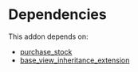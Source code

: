 # Dependencies

This addon depends on:

- [purchase_stock](https://github.com/bringout/oca-ocb-warehouse/tree/f7f834405e26b3f1b9786c04a4a652fd978abd14/odoo-bringout-oca-ocb-purchase_stock)
- [base_view_inheritance_extension](https://github.com/bringout/oca-technical)

